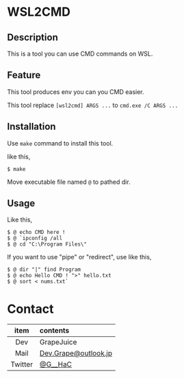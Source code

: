 # WSL2CMD

## Description

This is a tool you can use CMD commands on WSL.

## Feature

This tool produces env you can you CMD easier.

This tool replace `[wsl2cmd] ARGS ...` to `cmd.exe /C ARGS ...`

## Installation

Use `make` command to install this tool.

like this,

```
$ make
```

Move executable file named `@` to pathed dir.

## Usage

Like this,

```
$ @ echo CMD here !
$ @ `ipconfig /all
$ @ cd "C:\Program Files\"
```

If you want to use "pipe" or "redirect", use like this,

```
$ @ dir "|" find Program
$ @ echo Hello CMD ! ">" hello.txt
$ @ sort < nums.txt`
```

# Contact

|item|contents|
|:---:|:---|
|Dev|GrapeJuice|
|Mail|Dev.Grape@outlook.jp|
|Twitter|[@G__HaC](https://twitter.com/G__HaC)|

